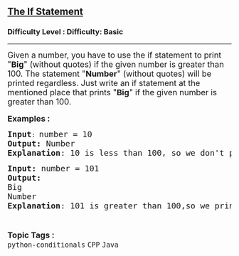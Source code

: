 <h2><a href="https://www.geeksforgeeks.org/problems/the-if-statement/1?page=1&difficulty=Basic&status=unsolved,attempted&sortBy=accuracy">The If Statement</a></h2><h3>Difficulty Level : Difficulty: Basic</h3><hr><div class="problems_problem_content__Xm_eO"><p><span style="font-size: 18px;">Given a number, you have to use the if statement to print "<strong>Big</strong>" (without quotes) if the given number is greater than 100. The statement "<strong>Number</strong>" (without quotes) will be printed regardless.&nbsp;</span><span style="font-size: 18px;">Just write an if statement at the mentioned place that prints "</span><strong style="font-size: 18px;">Big</strong><span style="font-size: 18px;">" if the given number is greater than 100.</span><br><br><span style="font-size: 18px;"><strong>Examples :</strong></span></p>
<pre><span style="font-size: 18px;"><strong>Input</strong></span>: <span style="font-size: 18px;">number = 10
<strong>Output:</strong> Number&nbsp;
<strong>Explanation</strong>: 10 is less than 100, so we don't print Big and Number will be printed by default.
</span></pre>
<pre><span style="font-size: 18px;"><strong>Input: </strong>number = 101
<strong>Output:<br></strong>Big
Number
<strong>Explanation</strong>: 101 is greater than 100,so we print Big.</span></pre></div><br><p><span style=font-size:18px><strong>Topic Tags : </strong><br><code>python-conditionals</code>&nbsp;<code>CPP</code>&nbsp;<code>Java</code>&nbsp;